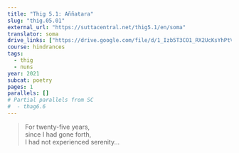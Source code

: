 ```yaml
---
title: "Thig 5.1: Aññatara"
slug: "thig.05.01"
external_url: "https://suttacentral.net/thig5.1/en/soma"
translator: soma
drive_links: ["https://drive.google.com/file/d/1_Izb5T3CO1_RX2UcKsYhPtVBAQyTQ6xN/view?usp=drivesdk"]
course: hindrances
tags:
  - thig
  - nuns
year: 2021
subcat: poetry
pages: 1
parallels: []
# Partial parallels from SC
#  - thag6.6
---
```


> For twenty-five years,  
since I had gone forth,  
I had not experienced serenity...
